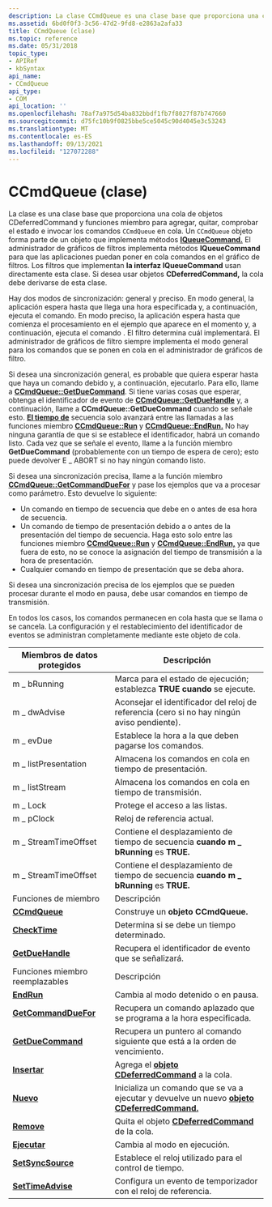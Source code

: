 ```yaml
---
description: La clase CCmdQueue es una clase base que proporciona una cola de objetos CDeferredCommand y funciones miembro para agregar, quitar, comprobar el estado e invocar los comandos en cola.
ms.assetid: 6bd0f0f3-3c56-47d2-9fd8-e2863a2afa33
title: CCmdQueue (clase)
ms.topic: reference
ms.date: 05/31/2018
topic_type:
- APIRef
- kbSyntax
api_name:
- CCmdQueue
api_type:
- COM
api_location: ''
ms.openlocfilehash: 78af7a975d54ba832bbdf1fb7f8027f87b747660
ms.sourcegitcommit: d75fc10b9f0825bbe5ce5045c90d4045e3c53243
ms.translationtype: MT
ms.contentlocale: es-ES
ms.lasthandoff: 09/13/2021
ms.locfileid: "127072288"
---
```

# <a name="ccmdqueue-class"></a>CCmdQueue (clase)

La clase es una clase base que proporciona una cola de objetos CDeferredCommand y funciones miembro para agregar, quitar, comprobar el estado e invocar los comandos `CCmdQueue` en cola. [](cdeferredcommand.md) Un `CCmdQueue` objeto forma parte de un objeto que implementa métodos [**IQueueCommand.**](/windows/desktop/api/Control/nn-control-iqueuecommand) El administrador de gráficos de filtros implementa métodos **IQueueCommand** para que las aplicaciones puedan poner en cola comandos en el gráfico de filtros. Los filtros que implementan **la interfaz IQueueCommand** usan directamente esta clase. Si desea usar objetos **CDeferredCommand,** la cola debe derivarse de esta clase.

Hay dos modos de sincronización: general y preciso. En modo general, la aplicación espera hasta que llega una hora especificada y, a continuación, ejecuta el comando. En modo preciso, la aplicación espera hasta que comienza el procesamiento en el ejemplo que aparece en el momento y, a continuación, ejecuta el comando . El filtro determina cuál implementará. El administrador de gráficos de filtro siempre implementa el modo general para los comandos que se ponen en cola en el administrador de gráficos de filtro.

Si desea una sincronización general, es probable que quiera esperar hasta que haya un comando debido y, a continuación, ejecutarlo. Para ello, llame a [**CCmdQueue::GetDueCommand**](ccmdqueue-getduecommand.md). Si tiene varias cosas que esperar, obtenga el identificador de evento de [**CCmdQueue::GetDueHandle**](ccmdqueue-getduehandle.md) y, a continuación, llame a **CCmdQueue::GetDueCommand** cuando se señale esto. [**El tiempo de**](stream-time.md) secuencia solo avanzará entre las llamadas a las funciones miembro [**CCmdQueue::Run**](ccmdqueue-run.md) y [**CCmdQueue::EndRun.**](ccmdqueue-endrun.md) No hay ninguna garantía de que si se establece el identificador, habrá un comando listo. Cada vez que se señale el evento, llame a la función miembro **GetDueCommand** (probablemente con un tiempo de espera de cero); esto puede devolver E \_ ABORT si no hay ningún comando listo.

Si desea una sincronización precisa, llame a la función miembro [**CCmdQueue::GetCommandDueFor**](ccmdqueue-getcommandduefor.md) y pase los ejemplos que va a procesar como parámetro. Esto devuelve lo siguiente:

-   Un comando en tiempo de secuencia que debe en o antes de esa hora de secuencia.
-   Un comando de tiempo de presentación debido a o antes de la presentación del tiempo de secuencia. Haga esto solo entre las funciones miembro [**CCmdQueue::Run**](ccmdqueue-run.md) y [**CCmdQueue::EndRun,**](ccmdqueue-endrun.md) ya que fuera de esto, no se conoce la asignación del tiempo de transmisión a la hora de presentación.
-   Cualquier comando en tiempo de presentación que se deba ahora.

Si desea una sincronización precisa de los ejemplos que se pueden procesar durante el modo en pausa, debe usar comandos en tiempo de transmisión.

En todos los casos, los comandos permanecen en cola hasta que se llama o se cancela. La configuración y el restablecimiento del identificador de eventos se administran completamente mediante este objeto de cola.



| Miembros de datos protegidos                                 | Descripción                                                                                            |
|--------------------------------------------------------|--------------------------------------------------------------------------------------------------------|
| m \_ bRunning                                            | Marca para el estado de ejecución; establezca **TRUE cuando** se ejecute.                                                     |
| m \_ dwAdvise                                            | Aconsejar el identificador del reloj de referencia (cero si no hay ningún aviso pendiente).                            |
| m \_ evDue                                               | Establece la hora a la que deben pagarse los comandos.                                                               |
| m \_ listPresentation                                    | Almacena los comandos en cola en tiempo de presentación.                                                           |
| m \_ listStream                                          | Almacena los comandos en cola en tiempo de transmisión.                                                                 |
| m \_ Lock                                                | Protege el acceso a las listas.                                                                              |
| m \_ pClock                                              | Reloj de referencia actual.                                                                               |
| m \_ StreamTimeOffset                                    | Contiene el desplazamiento de tiempo de secuencia **cuando m \_ bRunning** es **TRUE.**                                      |
| m \_ StreamTimeOffset                                    | Contiene el desplazamiento de tiempo de secuencia **cuando m \_ bRunning** es **TRUE.**                                      |
| Funciones de miembro                                       | Descripción                                                                                            |
| [**CCmdQueue**](ccmdqueue-ccmdqueue.md)               | Construye un **objeto CCmdQueue.**                                                                     |
| [**CheckTime**](ccmdqueue-checktime.md)               | Determina si se debe un tiempo determinado.                                                                     |
| [**GetDueHandle**](ccmdqueue-getduehandle.md)         | Recupera el identificador de evento que se señalizará.                                                      |
| Funciones miembro reemplazables                           | Descripción                                                                                            |
| [**EndRun**](ccmdqueue-endrun.md)                     | Cambia al modo detenido o en pausa.                                                                    |
| [**GetCommandDueFor**](ccmdqueue-getcommandduefor.md) | Recupera un comando aplazado que se programa a la hora especificada.                                    |
| [**GetDueCommand**](ccmdqueue-getduecommand.md)       | Recupera un puntero al comando siguiente que está a la orden de vencimiento.                                                   |
| [**Insertar**](ccmdqueue-insert.md)                     | Agrega el [**objeto CDeferredCommand**](cdeferredcommand.md) a la cola.                             |
| [**Nuevo**](ccmdqueue-new.md)                           | Inicializa un comando que se va a ejecutar y devuelve un nuevo [**objeto CDeferredCommand.**](cdeferredcommand.md) |
| [**Remove**](ccmdqueue-remove.md)                     | Quita el objeto [**CDeferredCommand**](cdeferredcommand.md) de la cola.                        |
| [**Ejecutar**](ccmdqueue-run.md)                           | Cambia al modo en ejecución.                                                                              |
| [**SetSyncSource**](ccmdqueue-setsyncsource.md)       | Establece el reloj utilizado para el control de tiempo.                                                                        |
| [**SetTimeAdvise**](ccmdqueue-settimeadvise.md)       | Configura un evento de temporizador con el reloj de referencia.                                                        |



 

 

 



